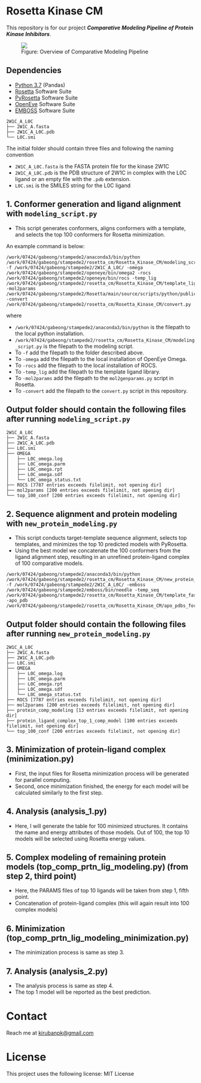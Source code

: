# Rosetta Kinase CM
This repository is for our project <b><i>Comparative Modeling Pipeline of Protein Kinase Inhibitors</i></b>. 


<figure class="image">
  <img src="pipeline.png">
  <figcaption>Figure: Overview of Comparative Modeling Pipeline</figcaption>
</figure>

## Dependencies
* [Python 3.7](https://www.python.org/downloads/) (Pandas) 
* [Rosetta](https://www.rosettacommons.org/software/license-and-download) Software Suite 
* [PyRosetta](http://www.pyrosetta.org/) Software Suite
* [OpenEye](https://www.eyesopen.com/) Software Suite
* [EMBOSS](http://emboss.open-bio.org/html/use/ch02s07.html) Software Suite

```
2W1C_A_L0C
├── 2W1C_A.fasta
├── 2W1C_A_L0C.pdb
└── L0C.smi
```


The initial folder should contain three files and following the naming convention
- ```2W1C_A_L0C.fasta``` is the FASTA protein file for the kinase 2W1C
- ```2W1C_A_L0C.pdb``` is the PDB structure of 2W1C in complex with the L0C ligand or an empty file with the ```.pdb``` extension. 
- ```L0C.smi``` is the SMILES string for the L0C ligand


## 1. Conformer generation and ligand alignment with ```modeling_script.py```
* This script generates conformers, aligns conformers with a template, and selects the top 100 conformers for Rosetta minimization.

An example command is below:
```
/work/07424/gabeong/stampede2/anaconda3/bin/python /work/07424/gabeong/stampede2/rosetta_cm/Rosetta_Kinase_CM/modeling_script.py -f /work/07424/gabeong/stampede2/2W1C_A_L0C/ -omega /work/07424/gabeong/stampede2/openeye/bin/omega2 -rocs /work/07424/gabeong/stampede2/openeye/bin/rocs -temp_lig /work/07424/gabeong/stampede2/rosetta_cm/Rosetta_Kinase_CM/template_ligand_library -mol2params /work/07424/gabeong/stampede2/Rosetta/main/source/scripts/python/public/generic_potential/mol2genparams.py -convert /work/07424/gabeong/stampede2/rosetta_cm/Rosetta_Kinase_CM/convert.py
```
where
- ```/work/07424/gabeong/stampede2/anaconda3/bin/python``` is the filepath to the local python installation.
- ```/work/07424/gabeong/stampede2/rosetta_cm/Rosetta_Kinase_CM/modeling_script.py``` is the filepath to the modeling script.
- To ```-f``` add the filepath to the folder described above. 
- To ```-omega``` add the filepath to the local installation of OpenEye Omega.
- To ```-rocs``` add the filepath to the local installation of ROCS.
- To ```-temp_lig``` add the filepath to the template ligand library. 
- To ```-mol2params``` add the filepath to the ```mol2genparams.py``` script in Rosetta.
- To ```-convert``` add the filepath to the ```convert.py``` script in this repository. 

## Output folder should contain the following files after running  ```modeling_script.py```

```
2W1C_A_L0C
├── 2W1C_A.fasta
├── 2W1C_A_L0C.pdb
├── L0C.smi
├── OMEGA
│   ├── L0C_omega.log
│   ├── L0C_omega.parm
│   ├── L0C_omega.rpt
│   ├── L0C_omega.sdf
│   └── L0C_omega_status.txt
├── ROCS [7787 entries exceeds filelimit, not opening dir]
├── mol2params [200 entries exceeds filelimit, not opening dir]
└── top_100_conf [200 entries exceeds filelimit, not opening dir]
```

## 2. Sequence alignment and protein modeling with ```new_protein_modeling.py```
* This script conducts target-template sequence alignment, selects top templates, and minimizes the top 10 predicted models with PyRosetta.  
* Using the best model we concatenate the 100 conformers from the ligand alignment step, resulting in an unrefined protein-ligand complex of 100 comparative models.
```
/work/07424/gabeong/stampede2/anaconda3/bin/python /work/07424/gabeong/stampede2/rosetta_cm/Rosetta_Kinase_CM/new_protein_modeling.py -f /work/07424/gabeong/stampede2/2W1C_A_L0C/ -emboss /work/07424/gabeong/stampede2/emboss/bin/needle -temp_seq /work/07424/gabeong/stampede2/rosetta_cm/Rosetta_Kinase_CM/template_fasta_seq_training_set -apo_pdb /work/07424/gabeong/stampede2/rosetta_cm/Rosetta_Kinase_CM/apo_pdbs_for_template_seq_extraction
```

## Output folder should contain the following files after running ```new_protein_modeling.py```
```
2W1C_A_L0C
├── 2W1C_A.fasta
├── 2W1C_A_L0C.pdb
├── L0C.smi
├── OMEGA
│   ├── L0C_omega.log
│   ├── L0C_omega.parm
│   ├── L0C_omega.rpt
│   ├── L0C_omega.sdf
│   └── L0C_omega_status.txt
├── ROCS [7787 entries exceeds filelimit, not opening dir]
├── mol2params [200 entries exceeds filelimit, not opening dir]
├── protein_comp_modeling [13 entries exceeds filelimit, not opening dir]
├── protein_ligand_complex_top_1_comp_model [100 entries exceeds filelimit, not opening dir]
└── top_100_conf [200 entries exceeds filelimit, not opening dir]
```

## 3. Minimization of protein-ligand complex (minimization.py)
* First, the input files for Rosetta minimization process will be generated for parallel computing.
* Second, once minimization finished, the energy for each model will be calculated similarly to the first step.
## 4. Analysis (analysis_1.py)
* Here, I will generate the table for 100 minimized structures. It contains the name and energy attributes of those models. Out of 100, the top 10 models will be selected using Rosetta energy values.
## 5. Complex modeling of remaining protein models (top_comp_prtn_lig_modeling.py) (from step 2, third point)
* Here, the PARAMS files of top 10 ligands will be taken from step 1, fifth point.
* Concatenation of protein-ligand complex (this will again result into 100 complex models) 
## 6. Minimization (top_comp_prtn_lig_modeling_minimization.py)
* The minimization process is same as step 3.
## 7. Analysis (analysis_2.py)
* The analysis process is same as step 4.
* The top 1 model will be reported as the best prediction. 

# Contact
Reach me at kirubanpk@gmail.com

# License
This project uses the following license: MIT License
